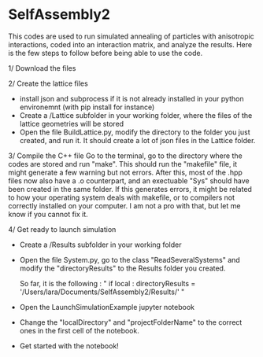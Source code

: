 # SelfAssembly2


This codes are used to run simulated annealing of particles with anisotropic interactions, coded into an interaction matrix, and analyze the results. Here is the few steps to follow before being able to use the code. 


1/ Download the files

2/ Create the lattice files
- install json and subprocess if it is not already installed in your python environemnt (with pip install for instance)
- Create a /Lattice subfolder in your working folder, where the files of the lattice geometries will be stored
- Open the file BuildLattice.py, modify the directory to the folder you just created, and run it. It should create a lot of  json files in the Lattice folder.

3/ Compile the C++ file 
Go to the terminal, go to the directory where the codes are stored and run "make". This should run the "makefile" file, it might generate a few warning but not errors. After this, most of the .hpp files now also have a .o counterpart, and an exectuable "Sys" should have been created in the same folder.
If this generates errors, it might be related to how your operating system deals with makefile, or to compilers not correctly installed on your computer. I am not a pro with that, but let me know if you cannot fix it. 

4/ Get ready to launch simulation
- Create a /Results subfolder in your working folder
- Open the file System.py, go to the class "ReadSeveralSystems" and modify the "directoryResults" to the Results folder you created.

  So far, it is the following :
  " if local :
    directoryResults = '/Users/lara/Documents/SelfAssembly2/Results/' "
  
- Open the LaunchSimulationExample jupyter notebook
- Change the "localDirectory" and "projectFolderName" to the correct ones in the first cell of the notebook. 
- Get started with the notebook!
